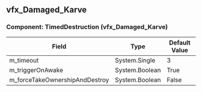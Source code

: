 ## vfx_Damaged_Karve

### Component: TimedDestruction (vfx_Damaged_Karve)

|Field|Type|Default Value|
|-----|----|-------------|
|m_timeout|System.Single|3|
|m_triggerOnAwake|System.Boolean|True|
|m_forceTakeOwnershipAndDestroy|System.Boolean|False|

